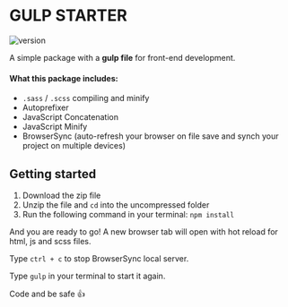 # GULP STARTER
![version](https://img.shields.io/badge/Version-1.1.0-green.svg)

A simple package with a **gulp file** for front-end development.

#### What this package includes:
- `.sass` / `.scss` compiling and minify
- Autoprefixer
- JavaScript Concatenation
- JavaScript Minify
- BrowserSync (auto-refresh your browser on file save and synch your project on multiple devices)


## Getting started

1. Download the zip file
2. Unzip the file and `cd` into the uncompressed folder
3. Run the following command in your terminal: `npm install`

And you are ready to go! A new browser tab will open with hot reload for html, js and scss files. 

Type `ctrl + c` to stop BrowserSync local server.

Type `gulp` in your terminal to start it again.


Code and be safe :+1:
